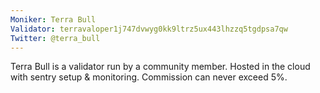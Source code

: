 ```yaml
---
Moniker: Terra Bull
Validator: terravaloper1j747dvwyg0kk9ltrz5ux443lhzzq5tgdpsa7qw
Twitter: @terra_bull
---
```


Terra Bull is a validator run by a community member. Hosted in the cloud with sentry setup & monitoring. Commission can never exceed 5%.
